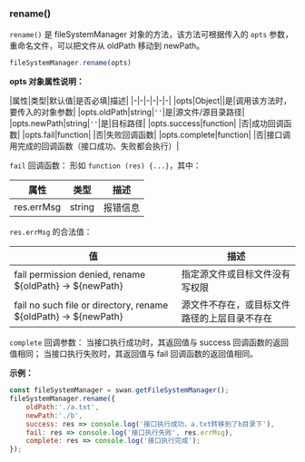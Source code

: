 ### rename()

`rename()` 是 fileSystemManager 对象的方法，该方法可根据传入的 `opts` 参数，重命名文件，可以把文件从 oldPath 移动到 newPath。

```js
fileSystemManager.rename(opts)
```
**opts 对象属性说明：**

|属性|类型|默认值|是否必填|描述|
|-|-|-|-|-|-|
|opts|Object||是|调用该方法时，要传入的对象参数|
|opts.oldPath|string|`''`|是|源文件/源目录路径|
|opts.newPath|string|`''`|是|目标路径|
|opts.success|function| |否|成功回调函数|
|opts.fail|function| |否|失败回调函数|
|opts.complete|function| |否|接口调用完成的回调函数（接口成功、失败都会执行）|

`fail` 回调函数：
形如 `function (res) {...}`，其中：

|属性|类型|描述|
|-|-|-|
|res.errMsg|string|报错信息 |

`res.errMsg` 的合法值：

|值|描述|
|-|-|
|fail permission denied, rename ${oldPath} -> ${newPath}|指定源文件或目标文件没有写权限|
|fail no such file or directory, rename ${oldPath} -> ${newPath}|源文件不存在，或目标文件路径的上层目录不存在|

`complete` 回调参数：
当接口执行成功时，其返回值与 success 回调函数的返回值相同；
当接口执行失败时，其返回值与 fail 回调函数的返回值相同。

**示例：**

```js
const fileSystemManager = swan.getFileSystemManager();
fileSystemManager.rename({
    oldPath:'./a.txt',
    newPath:'./b',
    success: res => console.log('接口执行成功，a.txt转移到了b目录下'),
    fail: res => console.log('接口执行失败', res.errMsg),
    complete: res => console.log('接口执行完成');
});
```